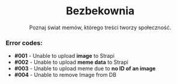 # <center><b>Bezbekownia</b></center>

<span><center>Poznaj świat memów, którego treści tworzy społeczność.</center></span>

<h3>Error codes:</h3>
<ul>
    <li><b>#001</b> - Unable to upload <b>image</b> to Strapi</li>
    <li><b>#002</b> - Unable to upload <b>meme data</b> to Strapi</li>
    <li><b>#003</b> - Unable to upload meme due to <b>no ID of an image</b></li>
    <li><b>#004</b> - Unable to remove Image from DB</li>
</ul>
